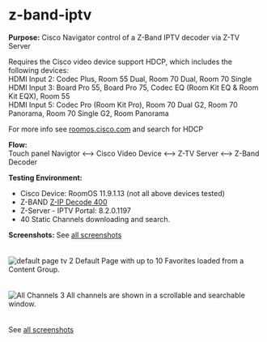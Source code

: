 # z-band-iptv
**Purpose:** Cisco Navigator control of a Z-Band IPTV decoder via Z-TV Server

Requires the Cisco video device support HDCP, which includes the following devices:  \
HDMI Input 2: Codec Plus, Room 55 Dual, Room 70 Dual, Room 70 Single \
HDMI Input 3: Board Pro 55, Board Pro 75, Codec EQ (Room Kit EQ & Room Kit EQX), Room 55 \
HDMI Input 5: Codec Pro (Room Kit Pro), Room 70 Dual G2, Room 70 Panorama, Room 70 Single G2, Room Panorama 

For more info see [roomos.cisco.com](https://roomos.cisco.com/xapi/search?domain=Video&search=hdcp) and search for HDCP

**Flow:** \
Touch panel Navigtor <--> Cisco Video Device <--> Z-TV Server <--> Z-Band Decoder

**Testing Environment:**
- Cisco Device: RoomOS 11.9.1.13 (not all above devices tested) 
- Z-BAND [Z-IP Decode 400](https://www.z-band.com/products/z-ip-systems/z-ip-decode/z-ip-decode-400) 
- Z-Server - IPTV Portal: 8.2.0.1197  
- 40 Static Channels downloading and search.  

**Screenshots:** 
See [all screenshots](https://github.com/vtjoeh/z-band-iptv/tree/main/screenshots)
\
\
\
![default page tv 2](https://github.com/vtjoeh/z-band-iptv/assets/16569532/9cc80ecb-af04-4d36-8e10-690f738d2d8b)
Default Page with up to 10 Favorites loaded from a Content Group. 
\
\
\
![All Channels 3](https://github.com/vtjoeh/z-band-iptv/assets/16569532/3d7a985f-5a8f-4a56-9bcc-5088d52b975a)
All channels are shown in a scrollable and searchable window. 
\
\
\
See [all screenshots](https://github.com/vtjoeh/z-band-iptv/tree/main/screenshots)

